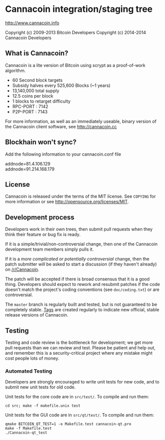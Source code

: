 Cannacoin integration/staging tree
================================

http://www.cannacoin.info

Copyright (c) 2009-2013 Bitcoin Developers
Copyright (c) 2014-2014 Cannacoin Developers

What is Cannacoin?
----------------

Cannacoin is a lite version of Bitcoin using scrypt as a proof-of-work algorithm.
 - 60 Second block targets
 - Subsidy halves every 525,600 Blocks (~1 years)
 - 13,140,000 total supply
 - 12.5 coins per block
 - 1 blocks to retarget difficulty
 - RPC-PORT : 7142
 - P2P-PORT : 7143
 
For more information, as well as an immediately useable, binary version of
the Cannacoin client software, see http://cannacoin.cc

Blockhain won't sync?
---------------------
Add the following information to your cannacoin.conf file

addnode=81.4.106.129<br>
addnode=91.214.168.179

License
-------

Cannacoin is released under the terms of the MIT license. See `COPYING` for more
information or see http://opensource.org/licenses/MIT.

Development process
-------------------

Developers work in their own trees, then submit pull requests when they think
their feature or bug fix is ready.

If it is a simple/trivial/non-controversial change, then one of the Cannacoin
development team members simply pulls it.

If it is a *more complicated or potentially controversial* change, then the patch
submitter will be asked to start a discussion (if they haven't already) on
[/r/Cannacoin](http://reddit.com/r/cannacoin).

The patch will be accepted if there is broad consensus that it is a good thing.
Developers should expect to rework and resubmit patches if the code doesn't
match the project's coding conventions (see `doc/coding.txt`) or are
controversial.

The `master` branch is regularly built and tested, but is not guaranteed to be
completely stable. [Tags](https://github.com/bitcoin/bitcoin/tags) are created
regularly to indicate new official, stable release versions of Cannacoin.

Testing
-------

Testing and code review is the bottleneck for development; we get more pull
requests than we can review and test. Please be patient and help out, and
remember this is a security-critical project where any mistake might cost people
lots of money.

### Automated Testing

Developers are strongly encouraged to write unit tests for new code, and to
submit new unit tests for old code.

Unit tests for the core code are in `src/test/`. To compile and run them:

    cd src; make -f makefile.unix test

Unit tests for the GUI code are in `src/qt/test/`. To compile and run them:

    qmake BITCOIN_QT_TEST=1 -o Makefile.test cannacoin-qt.pro
    make -f Makefile.test
    ./Cannacoin-qt_test
